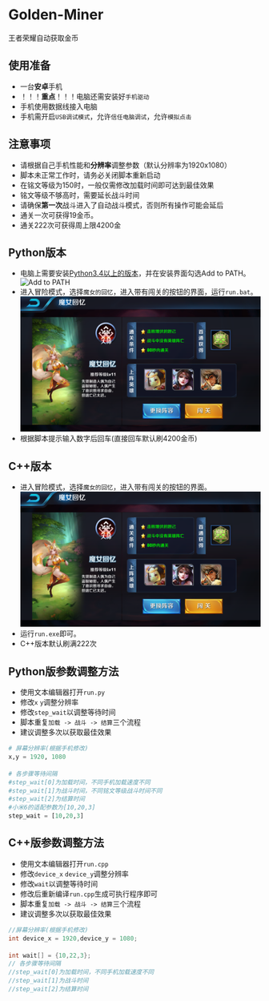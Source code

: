 # Golden-Miner
王者荣耀自动获取金币

## 使用准备
- 一台**安卓**手机
- ！！！**重点**！！！电脑还需安装好`手机驱动`
- 手机使用数据线接入电脑
- 手机需开启`USB调试模式`，允许`信任电脑调试`，允许`模拟点击`


## 注意事项
- 请根据自己手机性能和**分辨率**调整参数（默认分辨率为1920x1080）
- 脚本未正常工作时，请务必关闭脚本重新启动
- 在铭文等级为150时，一般仅需修改加载时间即可达到最佳效果
- 铭文等级不够高时，需要延长战斗时间
- 请确保**第一次**战斗进入了自动战斗模式，否则所有操作可能会延后
- 通关一次可获得19金币。
- 通关222次可获得周上限4200金


## Python版本
- 电脑上需要安装[Python3.4以上的版本](https://www.python.org/downloads/)，并在安装界面勾选Add to PATH。
![Add to PATH](https://imgsa.baidu.com/exp/w=480/sign=b0e60784a1d3fd1f3609a332004f25ce/80cb39dbb6fd5266e27ba8bea218972bd50736c3.jpg)
- 进入冒险模式，选择`魔女的回忆`，进入带有闯关的按钮的界面，运行`run.bat`。
![pic](https://github.com/Henvy-Mango/Golden-Miner/raw/master/pic.png)
- 根据脚本提示输入数字后回车(直接回车默认刷4200金币)


## C++版本
- 进入冒险模式，选择`魔女的回忆`，进入带有闯关的按钮的界面。
![pic](https://github.com/Henvy-Mango/Golden-Miner/raw/master/pic.png)
- 运行`run.exe`即可。
- C++版本默认刷满222次


## Python版参数调整方法 
- 使用文本编辑器打开`run.py`
- 修改`x` `y`调整分辨率
- 修改`step_wait`以调整等待时间
- 脚本重复`加载 -> 战斗 -> 结算`三个流程
- 建议调整多次以获取最佳效果
```python
# 屏幕分辨率(根据手机修改)
x,y = 1920, 1080

# 各步骤等待间隔
#step_wait[0]为加载时间，不同手机加载速度不同
#step_wait[1]为战斗时间，不同铭文等级战斗时间不同
#step_wait[2]为结算时间
#小米6的适配参数为[10,20,3]
step_wait = [10,20,3]
```


## C++版参数调整方法
- 使用文本编辑器打开`run.cpp`
- 修改`device_x` `device_y`调整分辨率
- 修改`wait`以调整等待时间
- 修改后重新编译`run.cpp`生成可执行程序即可
- 脚本重复`加载 -> 战斗 -> 结算`三个流程
- 建议调整多次以获取最佳效果
```c++
//屏幕分辨率(根据手机修改)
int device_x = 1920,device_y = 1080;

int wait[] = {10,22,3}; 
// 各步骤等待间隔
//step_wait[0]为加载时间，不同手机加载速度不同
//step_wait[1]为战斗时间
//step_wait[2]为结算时间
```
